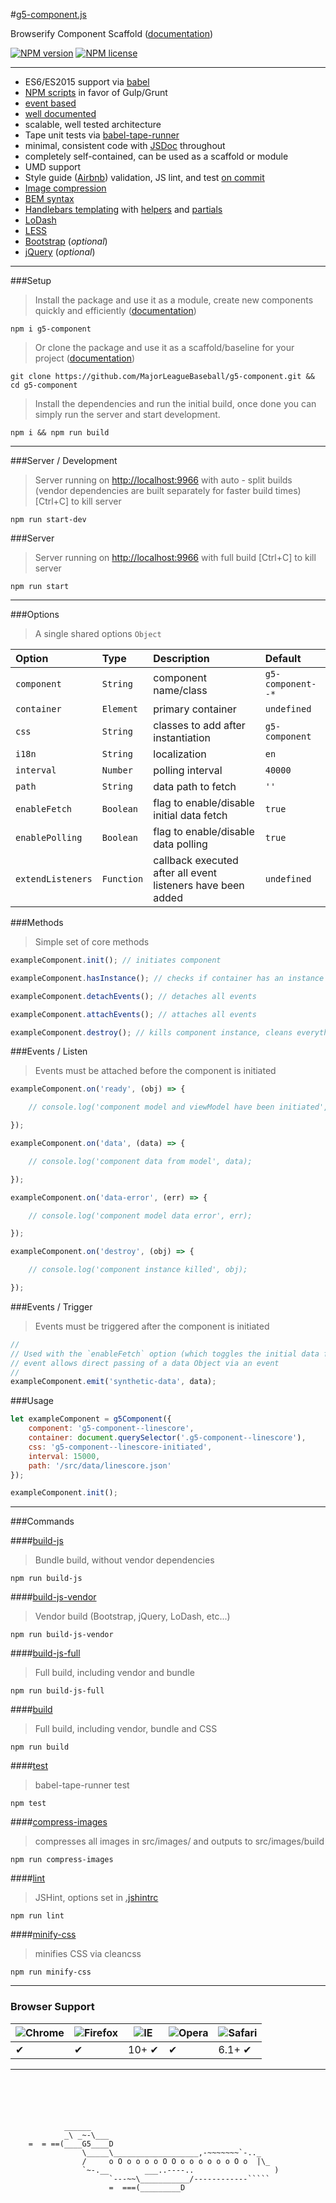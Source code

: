 #[g5-component.js](https://youtu.be/sr9_GfeoCjk?t=35s)

Browserify Component Scaffold ([documentation](https://github.com/MajorLeagueBaseball/g5-component/tree/master/docs#documentation))

[![NPM version](http://img.shields.io/npm/v/g5-component.svg?style=flat-square)](https://www.npmjs.org/package/g5-component) 
[![NPM license](http://img.shields.io/npm/l/g5-component.svg?style=flat-square)](https://www.npmjs.org/package/g5-component)

---

* ES6/ES2015 support via [babel](https://github.com/MajorLeagueBaseball/g5-component/blob/master/package.json#L34)
* [NPM scripts](https://github.com/MajorLeagueBaseball/g5-component/blob/master/package.json#L63) in favor of Gulp/Grunt
* [event based](https://github.com/MajorLeagueBaseball/g5-component/blob/master/src/scripts/events/master.js)
* [well documented](https://github.com/MajorLeagueBaseball/g5-component/tree/master/docs#documentation)
* scalable, well tested architecture
* Tape unit tests via [babel-tape-runner](https://github.com/MajorLeagueBaseball/g5-component/blob/master/package.json#L80)
* minimal, consistent code with [JSDoc](https://github.com/MajorLeagueBaseball/g5-component/blob/master/src/scripts/g5-component.js#L16) throughout
* completely self-contained, can be used as a scaffold or module
* UMD support
* Style guide ([Airbnb](https://github.com/MajorLeagueBaseball/g5-component/blob/master/.jscsrc)) validation, JS lint, and test [on commit](https://github.com/MajorLeagueBaseball/g5-component/blob/master/package.json#L60)
* [Image compression](https://github.com/MajorLeagueBaseball/g5-component/blob/master/package.json#L67)
* [BEM syntax](https://github.com/MajorLeagueBaseball/g5-component/blob/master/src/styles/base.less)
* [Handlebars templating](https://github.com/MajorLeagueBaseball/g5-component/blob/master/src/template/component.html) with [helpers](https://github.com/MajorLeagueBaseball/g5-component/blob/master/src/scripts/component/helpers.js) and [partials](https://github.com/MajorLeagueBaseball/g5-component/blob/master/src/scripts/component/partials.js)
* [LoDash](https://github.com/MajorLeagueBaseball/g5-component/blob/master/src/scripts/g5-component.js#L12)
* [LESS](https://github.com/MajorLeagueBaseball/g5-component/blob/master/src/styles/base.less)
* [Bootstrap](https://github.com/MajorLeagueBaseball/g5-component/blob/master/src/styles/component.less) (_optional_)
* [jQuery](https://github.com/MajorLeagueBaseball/g5-component/blob/master/package.json#L100) (_optional_)

---

###Setup

> Install the package and use it as a module, create new components quickly and efficiently ([documentation](https://github.com/MajorLeagueBaseball/g5-component/blob/master/docs/usage-module.md))

```
npm i g5-component
```

> Or clone the package and use it as a scaffold/baseline for your project ([documentation](https://github.com/MajorLeagueBaseball/g5-component/blob/master/docs/usage-scaffold.md))

```
git clone https://github.com/MajorLeagueBaseball/g5-component.git && cd g5-component
```

> Install the dependencies and run the initial build, once done you can simply run the server and start development.

```
npm i && npm run build
```

---

###Server / Development

> Server running on [http://localhost:9966](http://localhost:9966) with auto - split builds (vendor dependencies are built separately for faster build times) [Ctrl+C] to kill server

```
npm run start-dev
```

###Server

> Server running on [http://localhost:9966](http://localhost:9966) with full build [Ctrl+C] to kill server

```
npm run start
```

---

###Options

> A single shared options `Object`

| Option             | Type       | Description                               | Default           |
|:-------------------|:-----------|:------------------------------------------|:------------------|
| `component`        | `String`   | component name/class                      | `g5-component--*` |
| `container`        | `Element`  | primary container                         | `undefined`       |
| `css`              | `String`   | classes to add after instantiation        | `g5-component`    |
| `i18n`             | `String`   | localization                              | `en`              |
| `interval`         | `Number`   | polling interval                          | `40000`           |
| `path`             | `String`   | data path to fetch                        | `''`              |
| `enableFetch`      | `Boolean`  | flag to enable/disable initial data fetch | `true`            |
| `enablePolling`    | `Boolean`  | flag to enable/disable data polling       | `true`            |
| `extendListeners`  | `Function` | callback executed after all event listeners have been added   | `undefined` |

###Methods

> Simple set of core methods

```js
exampleComponent.init(); // initiates component
```

```js
exampleComponent.hasInstance(); // checks if container has an instance of g5-component
```

```js
exampleComponent.detachEvents(); // detaches all events
```

```js
exampleComponent.attachEvents(); // attaches all events
```

```js
exampleComponent.destroy(); // kills component instance, cleans everything out to prevent memory leaks
```

###Events / Listen

> Events must be attached before the component is initiated

```js
exampleComponent.on('ready', (obj) => {

    // console.log('component model and viewModel have been initiated', obj);

});

exampleComponent.on('data', (data) => {

    // console.log('component data from model', data);

});

exampleComponent.on('data-error', (err) => {

    // console.log('component model data error', err);

});

exampleComponent.on('destroy', (obj) => {

    // console.log('component instance killed', obj);

});
```

###Events / Trigger

> Events must be triggered after the component is initiated

```js
// 
// Used with the `enableFetch` option (which toggles the initial data fetch), this 
// event allows direct passing of a data Object via an event
//
exampleComponent.emit('synthetic-data', data);
```

###Usage

```js
let exampleComponent = g5Component({
    component: 'g5-component--linescore',
    container: document.querySelector('.g5-component--linescore'),
    css: 'g5-component--linescore-initiated',
    interval: 15000,
    path: '/src/data/linescore.json'
});

exampleComponent.init();
```

---

###Commands

####[build-js](https://github.com/MajorLeagueBaseball/g5-component/blob/master/package.json#L69)

> Bundle build, without vendor dependencies

```
npm run build-js
```

####[build-js-vendor](https://github.com/MajorLeagueBaseball/g5-component/blob/master/package.json#L70)

> Vendor build (Bootstrap, jQuery, LoDash, etc...)

```
npm run build-js-vendor
```

####[build-js-full](https://github.com/MajorLeagueBaseball/g5-component/blob/master/package.json#L71)

> Full build, including vendor and bundle

```
npm run build-js-full
```

####[build](https://github.com/MajorLeagueBaseball/g5-component/blob/master/package.json#L75)

> Full build, including vendor, bundle and CSS

```
npm run build
```

####[test](https://github.com/MajorLeagueBaseball/g5-component/blob/master/package.json#L82)

> babel-tape-runner test

```
npm test
```

####[compress-images](https://github.com/MajorLeagueBaseball/g5-component/blob/master/package.json#L67)

> compresses all images in src/images/ and outputs to src/images/build

```
npm run compress-images
```

####[lint](https://github.com/MajorLeagueBaseball/g5-component/blob/master/package.json#L84)

> JSHint, options set in [.jshintrc](https://github.com/MajorLeagueBaseball/g5-component/blob/master/.jshintrc)

```
npm run lint
```

####[minify-css](https://github.com/MajorLeagueBaseball/g5-component/blob/master/package.json#L80)

> minifies CSS via cleancss

```
npm run minify-css
```

---

### Browser Support

![Chrome](https://raw.github.com/alrra/browser-logos/master/chrome/chrome_48x48.png) | ![Firefox](https://raw.github.com/alrra/browser-logos/master/firefox/firefox_48x48.png) | ![IE](https://raw.github.com/alrra/browser-logos/master/internet-explorer/internet-explorer_48x48.png) | ![Opera](https://raw.github.com/alrra/browser-logos/master/opera/opera_48x48.png) | ![Safari](https://raw.github.com/alrra/browser-logos/master/safari/safari_48x48.png)
--- | --- | --- | --- | --- |
 ✔ | ✔ | 10+ ✔ | ✔ | 6.1+ ✔ |

---

```
                                                                                                         
                                                                                                         
                                                                                                         
                                                                                                         
                                                                                                         
            ______
            _\ _~-\___
    =  = ==(____G5____D
                \_____\___________________,-~~~~~~~`-.._
                /     o O o o o o O O o o o o o o O o  |\_
                `~-.__        ___..----..                  )
                      `---~~\___________/------------`````
                      =  ===(_________D
                                                                                                         
                                                                                                         
                                                                                                         
                                                                                                         
                                                                                                         
```
